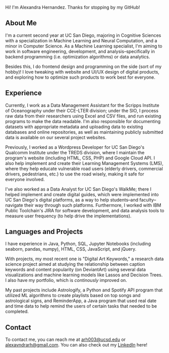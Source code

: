 Hi! I'm Alexandra Hernandez. Thanks for stopping by my GitHub!
## About Me
I'm a current second year at UC San Diego, majoring in Cognitive Sciences with a specialization in Machine Learning and Neural Computation, and a minor in Computer Science. As a Machine Learning specialist, I'm aiming to work in software engineering, development, and analysis–specifically in backend programming (i.e. optimization algorithms) or data analytics. 

Besides this, I do frontend design and programming on the side (sort of my hobby)! I love tweaking with website and UI/UX design of digital products, and exploring how to optimize such products to work best for everyone.

## Experience
Currently, I work as a Data Management Assistant for the Scripps Institute of Oceanography under their CCE-LTER division; under the SIO, I process raw data from their researchers using Excel and CSV files, and run existing programs to make the data readable. I'm also responsible for documenting datasets with appropriate metadata and uploading data to existing databases and online repositories, as well as maintaining publicly submitted data is available on our several project websites.

Previously, I worked as a Wordpress Developer for UC San Diego's Qualcomm Institute under the TREDS division, where I maintain the program's website (including HTML, CSS, PHP) and Google Cloud API. I also help implement and create their Learning Management Systems (LMS), where they help educate vulnerable road users (elderly drivers, commercial drivers, pedestrians, etc.) to use the road wisely, making it safe for everyone involved.

I've also worked as a Data Analyst for UC San Diego's WalkMe; there I helped implement and create digital guides, which were implemented into UC San Diego's digital platforms, as a way to help students–and faculty–navigate their way through such platforms. Furthermore, I worked with IBM Public Toolchain's JIRA for software development, and data analysis tools to measure user frequency (to help drive the implementations). 

## Languages and Projects
I have experience in Java, Python, SQL, Jupyter Notebooks (including seaborn, pandas, numpy), HTML, CSS, JavaScript, and jQuery.

With projects, my most recent one is "Digital Art Keywords," a research data science project aimed at studying the relationship between caption keywords and content popularity (on DeviantArt) using several data visualizations and machine learning models like Lassos and Decision Trees. I also have my portfolio, which is *continously* improved on.

My past projects include Astrologify, a Python and Spotify API program that utilized ML algorithms to create playlists based on top songs and astrological signs, and ReminderApp, a Java program that used real date and time data to help remind the users of certain tasks that needed to be completed.

## Contact
To contact me, you can reach me at [arh003@ucsd.edu](mailto:arh003@ucsd.edu) or [alexavndrarh@gmail.com](mailto:alexavndrarh@gmail.com). You can also check out my [LinkedIn](https://linkedin.com/in/alexavndrarh) here!
